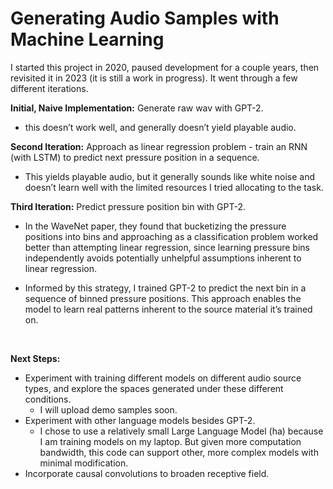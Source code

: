 # Generating Audio Samples with Machine Learning
 
I started this project in 2020, paused development for a couple years, then revisited it in 2023 (it is still a work in progress). It went through a few different iterations. <br>

**Initial, Naive Implementation:** Generate raw wav with GPT-2.<br>

  - this doesn’t work well, and generally doesn’t yield playable audio.

**Second Iteration:** Approach as linear regression problem - train an RNN (with LSTM) to predict next pressure position in a sequence.<br>
	
   - This yields playable audio, but it generally sounds like white noise and doesn’t learn well with the limited resources I tried allocating to the task.


**Third Iteration:** Predict pressure position bin with GPT-2.<br>

  - In the WaveNet paper, they found that bucketizing the pressure positions into bins and approaching as a classification problem worked better than attempting linear regression, since learning pressure bins independently avoids potentially unhelpful assumptions inherent to linear regression.

  - Informed by this strategy, I trained GPT-2 to predict the next bin in a sequence of binned pressure positions. This approach enables the model to learn real patterns inherent to the source material it’s trained on.

<br>

**Next Steps:** <br>
  - Experiment with training different models on different audio source types, and explore the spaces generated under these different conditions.
    - I will upload demo samples soon.
  - Experiment with other language models besides GPT-2.
    - I chose to use a relatively small Large Language Model (ha) because I am training models on my laptop. But given more computation bandwidth, this code can support other, more complex models with minimal modification.
  - Incorporate causal convolutions to broaden receptive field.
